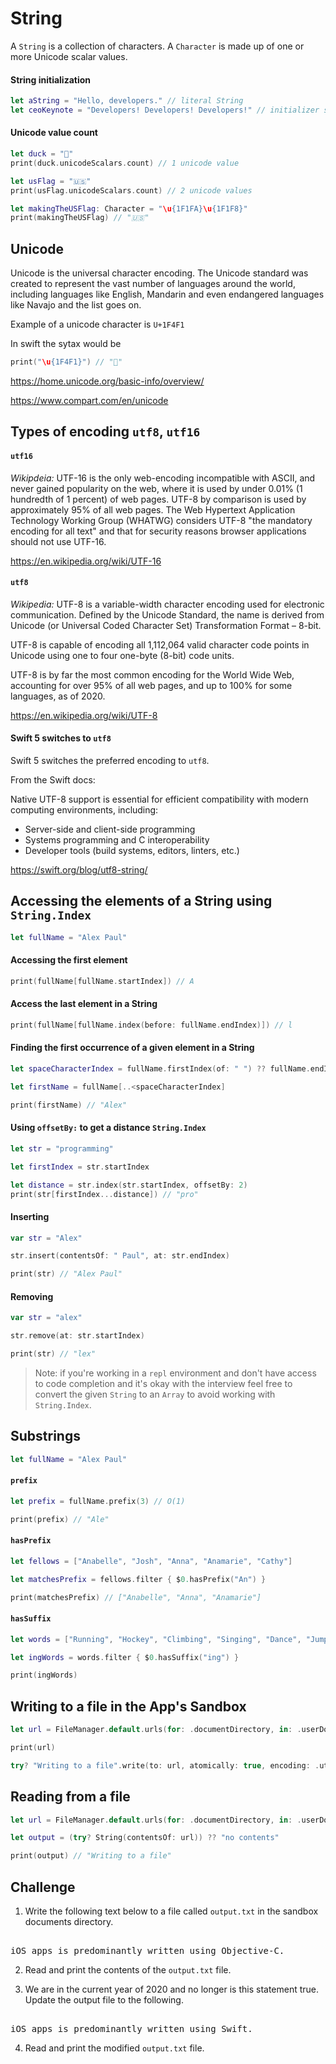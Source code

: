 # String

A `String` is a collection of characters. A `Character` is made up of one or more Unicode scalar values. 

#### String initialization

```swift 
let aString = "Hello, developers." // literal String 
let ceoKeynote = "Developers! Developers! Developers!" // initializer syntax
```

#### Unicode value count 
```swift 
let duck = "🐥"
print(duck.unicodeScalars.count) // 1 unicode value

let usFlag = "🇺🇸"
print(usFlag.unicodeScalars.count) // 2 unicode values

let makingTheUSFlag: Character = "\u{1F1FA}\u{1F1F8}"
print(makingTheUSFlag) // "🇺🇸"
```

## Unicode

Unicode is the universal character encoding. The Unicode standard was created to represent the vast number of languages around the world, including languages like English, Mandarin and even endangered languages like Navajo and the list goes on. 

Example of a unicode character is `U+1F4F1`

In swift the sytax would be 

```swift 
print("\u{1F4F1}") // "📱"
```

https://home.unicode.org/basic-info/overview/

https://www.compart.com/en/unicode


## Types of encoding `utf8`, `utf16`

#### `utf16`

_Wikipdeia:_ UTF-16 is the only web-encoding incompatible with ASCII, and never gained popularity on the web, where it is used by under 0.01% (1 hundredth of 1 percent) of web pages. UTF-8 by comparison is used by approximately 95% of all web pages. The Web Hypertext Application Technology Working Group (WHATWG) considers UTF-8 "the mandatory encoding for all text" and that for security reasons browser applications should not use UTF-16.

https://en.wikipedia.org/wiki/UTF-16


#### `utf8`

_Wikipedia:_ UTF-8 is a variable-width character encoding used for electronic communication. Defined by the Unicode Standard, the name is derived from Unicode (or Universal Coded Character Set) Transformation Format – 8-bit.

UTF-8 is capable of encoding all 1,112,064 valid character code points in Unicode using one to four one-byte (8-bit) code units.

UTF-8 is by far the most common encoding for the World Wide Web, accounting for over 95% of all web pages, and up to 100% for some languages, as of 2020.

https://en.wikipedia.org/wiki/UTF-8


#### Swift 5 switches to `utf8`

Swift 5 switches the preferred encoding to `utf8`. 

From the Swift docs: 

Native UTF-8 support is essential for efficient compatibility with modern computing environments, including:

* Server-side and client-side programming
* Systems programming and C interoperability
* Developer tools (build systems, editors, linters, etc.)

https://swift.org/blog/utf8-string/


## Accessing the elements of a String using `String.Index`

```swift 
let fullName = "Alex Paul"
```

#### Accessing the first element

```swift 
print(fullName[fullName.startIndex]) // A
```

#### Access the last element in a String 

```swift 
print(fullName[fullName.index(before: fullName.endIndex)]) // l
```

#### Finding the first occurrence of a given element in a String 

```swift 
let spaceCharacterIndex = fullName.firstIndex(of: " ") ?? fullName.endIndex

let firstName = fullName[..<spaceCharacterIndex]

print(firstName) // "Alex"
```

#### Using `offsetBy:` to get a distance `String.Index`

```swift 
let str = "programming"

let firstIndex = str.startIndex

let distance = str.index(str.startIndex, offsetBy: 2)
print(str[firstIndex...distance]) // "pro"
```
#### Inserting

```swift 
var str = "Alex"

str.insert(contentsOf: " Paul", at: str.endIndex)

print(str) // "Alex Paul"
```

#### Removing

```swift 
var str = "alex"

str.remove(at: str.startIndex)

print(str) // "lex"
```

> Note: if you're working in a `repl` environment and don't have access to code completion and it's okay with the interview feel free to convert the given `String` to an `Array` to avoid working with `String.Index`. 


## Substrings 

```swift 
let fullName = "Alex Paul"
```

#### `prefix`

```swift 
let prefix = fullName.prefix(3) // O(1)

print(prefix) // "Ale"
```

#### `hasPrefix`

```swift 
let fellows = ["Anabelle", "Josh", "Anna", "Anamarie", "Cathy"]

let matchesPrefix = fellows.filter { $0.hasPrefix("An") }

print(matchesPrefix) // ["Anabelle", "Anna", "Anamarie"]
```

#### `hasSuffix`

```swift 
let words = ["Running", "Hockey", "Climbing", "Singing", "Dance", "Jump", "Walking"]

let ingWords = words.filter { $0.hasSuffix("ing") }

print(ingWords)
```


## Writing to a file in the App's Sandbox

```swift 
let url = FileManager.default.urls(for: .documentDirectory, in: .userDomainMask)[0].appendingPathComponent("Alex.txt")

print(url)

try? "Writing to a file".write(to: url, atomically: true, encoding: .utf8)
```

## Reading from a file 

```swift 
let url = FileManager.default.urls(for: .documentDirectory, in: .userDomainMask)[0].appendingPathComponent("Alex.txt")

let output = (try? String(contentsOf: url)) ?? "no contents"

print(output) // "Writing to a file"
```


## Challenge 


1. Write the following text below to a file called `output.txt` in the sandbox documents directory. 

<pre> 
iOS apps is predominantly written using Objective-C. 
</pre> 

2. Read and print the contents of the `output.txt` file. 

3. We are in the current year of 2020 and no longer is this statement true. Update the output file to the following. 

<pre> 
iOS apps is predominantly written using Swift. 
</pre> 

4. Read and print the modified `output.txt` file. 
